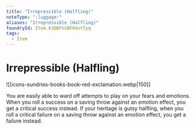 ```yaml
---
title: "Irrepressible (Halfling)"
noteType: ":luggage:"
aliases: "Irrepressible (Halfling)"
foundryId: Item.63DBFVnBFO4vtTyq
tags:
  - Item
---
```


# Irrepressible (Halfling)
![[icons-sundries-books-book-red-exclamation.webp|150]]

You are easily able to ward off attempts to play on your fears and emotions. When you roll a success on a saving throw against an emotion effect, you get a critical success instead. If your heritage is gutsy halfling, when you roll a critical failure on a saving throw against an emotion effect, you get a failure instead.
